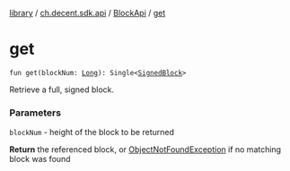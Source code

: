 [library](../../index.md) / [ch.decent.sdk.api](../index.md) / [BlockApi](index.md) / [get](./get.md)

# get

`fun get(blockNum: `[`Long`](https://kotlinlang.org/api/latest/jvm/stdlib/kotlin/-long/index.html)`): Single<`[`SignedBlock`](../../ch.decent.sdk.model/-signed-block/index.md)`>`

Retrieve a full, signed block.

### Parameters

`blockNum` - height of the block to be returned

**Return**
the referenced block, or [ObjectNotFoundException](../../ch.decent.sdk.exception/-object-not-found-exception/index.md) if no matching block was found

